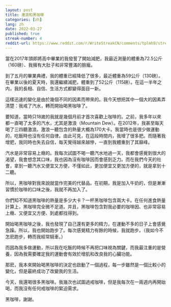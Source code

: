 ```yaml
---
layout: post
title: 激浪和黑咖啡
categories: [zh]
lang: zh
date: 2022-03-27
published: true
streak-number: 4
reddit-url: https://www.reddit.com/r/WriteStreakCN/comments/tplmh9/streak_4_激浪和黑咖啡/
---
```

當在2017年頭即將高中畢業的我發誓了開始減肥，我最近測量的體重為72.5公斤（160磅）、我擁有大肚子和非常豐滿的臉龐。

到了五月的畢業典禮，我的體重已經降低了很多，最近體重為59公斤（130磅）。在畢業以後的夏天時，我還繼續減肥，體重到了52公斤（115磅）。在這一半年之内，我的長相、自信、生活方式都變得面目一新。

這樣迅速的變化是由於幾個不同的因素而帶來的。我今天想把其中一個大的因素弄清楚：我戒了汽水，轉而開始喝黑咖啡了。

要知道，當時只18嵗的我就是幾個月前才首次喜歡上咖啡的。之前，我多年以來都一直喝了太多的汽水，尤其是激浪（Mountain Dew）。在2012年，我甚至每天喝了三四聽激浪。激浪一聽包含的熱量大概為170大卡。我當時也是很少做運動的，吃飯時也沒有任何自律。由此可見，在這段時間内，我增了很多肥。而隨著我增肥，我同時也失去自信，每天覺得越來越慘，一直到我體重到了其巔峰。

汽水是非常容易上癮的。我每次試圖不喝一聽汽水地過一天，我都會感覺到很大的渴望，我會想念其口味，我也因為沒有咖啡因而會感到乏力。而在我們今天的社會，拿到一聽汽水又便宜又方便，不僅如此，更加便宜又更加方便的，就是拿到十二聽。

所以，黑咖啡對我來說就當作完美的代替品。在初期，我是加入牛奶的，但是漸漸習慣於咖啡的口味之後，我就不再加入了。

你們知不知道黑咖啡的熱量是多少大卡？一杯黑咖啡包含兩大卡。在任何進食熱量計算上，黑咖啡完全微不足道。并且，黑咖啡包含對我必要的咖啡因、也非常容易上癮、又便宜又方便、到處都找得到。

開始喝黑咖啡之後，我也發現了自己還有更多的精力，在運動不多的日子上會感覺急躁。所以，我也開始跑步了。每次感覺精力有餘的時候，我就跑步。（我如今不怎麽跑步，轉而我經常騎車。）

而因為我多做運動，所以我在吃飯的時候不再把口味視為關鍵，而我最注重的是營養，因為我需要確定我的運動會有效於增肌和改良我的心臟功能。

那麽，我本來開始喝黑咖啡的決定也啟動了一個過程，每一步雖然是一個比較小的變化，但是最終成功了改變我的生活。

今天，我還喝很多黑咖啡。我幾次也試圖過戒咖啡，但是我每次在一兩週内再開始喝，而我沒有任何戒咖啡的緊迫需求。

黑咖啡，謝謝。